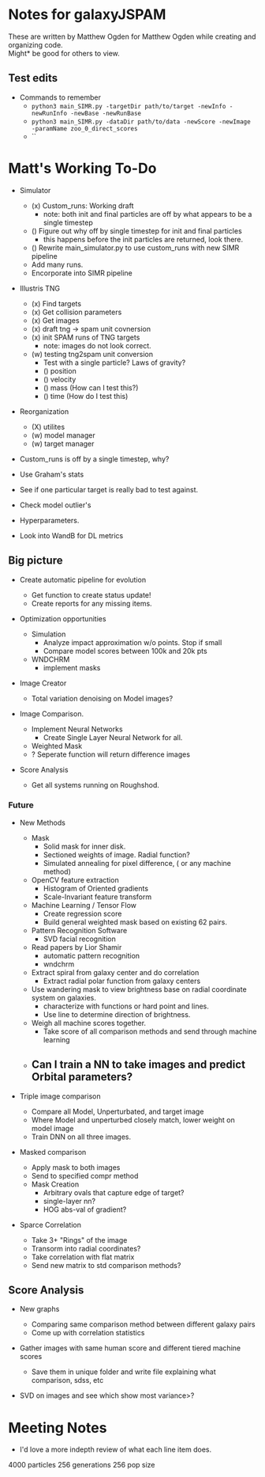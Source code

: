 # Notes for galaxyJSPAM
These are written by Matthew Ogden for Matthew Ogden while creating and organizing code.  
Might* be good for others to view.

## Test edits
    
- Commands to remember
    - `python3 main_SIMR.py -targetDir path/to/target -newInfo -newRunInfo -newBase -newRunBase` 
    - `python3 main_SIMR.py -dataDir path/to/data -newScore -newImage -paramName zoo_0_direct_scores`
    -  ``

# Matt's Working To-Do

- Simulator
  - (x) Custom_runs: Working draft 
    - note: both init and final particles are off by what appears to be a single timestep
  - () Figure out why off by single timestep for init and final particles
    - this happens before the init particles are returned, look there.
  - () Rewrite main_simulator.py to use custom_runs with new SIMR pipeline
  - Add many runs.
  - Encorporate into SIMR pipeline

- Illustris TNG
  - (x) Find targets
  - (x) Get collision parameters
  - (x) Get images
  - (x) draft tng -> spam unit covnersion
  - (x) init SPAM runs of TNG targets
    - note: images do not look correct.
  - (w) testing tng2spam unit conversion
    - Test with a single particle? Laws of gravity? 
    - () position
    - () velocity
    - () mass (How can I test this?)
    - () time (How do I test this)

- Reorganization
  - (X) utilites
  - (w) model manager
  - (w) target manager

- Custom_runs is off by a single timestep, why? 
- Use Graham's stats
- See if one particular target is really bad to test against.
- Check model outlier's 
- Hyperparameters. 

- Look into WandB for DL metrics


## Big picture
- Create automatic pipeline for evolution
    - Get function to create status update!
    - Create reports for any missing items. 
    
- Optimization opportunities
    - Simulation 
        - Analyze impact approximation w/o points. Stop if small 
        - Compare model scores between 100k and 20k pts 
    - WNDCHRM 
        - implement masks

- Image Creator
    - Total variation denoising on Model images?

- Image Comparison.
    - Implement Neural Networks
        - Create Single Layer Neural Network for all.
    - Weighted Mask
    - ? Seperate function will return difference images

- Score Analysis
    - Get all systems running on Roughshod.

### Future
- New Methods
    - Mask
      - Solid mask for inner disk. 
      - Sectioned weights of image. Radial function? 
      - Simulated annealing for pixel difference, ( or any machine method) 
    - OpenCV feature extraction 
      - Histogram of Oriented gradients 
      - Scale-Invariant feature transform 
    - Machine Learning / Tensor Flow
      - Create regression score
      - Build general weighted mask based on existing 62 pairs.
    - Pattern Recognition Software
      - SVD facial recognition
    - Read papers by Lior Shamir
      - automatic pattern recognition
      - wndchrm 
    - Extract spiral from galaxy center and do correlation
      - Extract radial polar function from galaxy centers
    - Use wandering mask to view brightness base on radial coordinate system on galaxies. 
      - characterize with functions or hard point and lines. 
      - Use line to determine direction of brightness.
    - Weigh all machine scores together. 
      - Take score of all comparison methods and send through machine learning
  - Can I train a NN to take images and predict Orbital parameters? 
      - 
      

- Triple image comparison
	- Compare all Model, Unperturbated, and target image
	- Where Model and unperturbed closely match, lower weight on model image
    - Train DNN on all three images. 

- Masked comparison
    - Apply mask to both images 
    - Send to specified compr method 
    - Mask Creation 
        - Arbitrary ovals that capture edge of target? 
        - single-layer nn? 
        - HOG abs-val of gradient? 
  
- Sparce Correlation 
    - Take 3+ "Rings" of the image 
    - Transorm into radial coordinates? 
    - Take correlation with flat matrix 
    - Send new matrix to std comparison methods? 


## Score Analysis
- New graphs
  - Comparing same comparison method between different galaxy pairs
  - Come up with correlation statistics

- Gather images with same human score and different tiered machine scores
  - Save them in unique folder and write file explaining what comparison, sdss, etc

- SVD on images and see which show most variance>? 


# Meeting Notes
- I'd love a more indepth review of what each line item does.





4000 particles
256 generations
256 pop size
